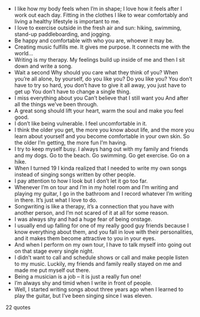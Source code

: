  - I like how my body feels when I’m in shape; I love how it feels after I work out each day. Fitting in the clothes I like to wear comfortably and living a healthy lifestyle is important to me.
 - I love to exercise outside in the fresh air and sun: hiking, swimming, stand-up paddleboarding, and jogging.
 - Be happy and comfortable with who you are, whoever it may be.
 - Creating music fulfills me. It gives me purpose. It connects me with the world...
 - Writing is my therapy. My feelings build up inside of me and then I sit down and write a song.
 - Wait a second Why should you care what they think of you? When you’re all alone, by yourself, do you like you? Do you like you? You don’t have to try so hard, you don’t have to give it all away, you just have to get up You don’t have to change a single thing.
 - I miss everything about you Can’t believe that I still want you And after all the things we’ve been through.
 - A great song should lift your heart, warm the soul and make you feel good.
 - I don’t like being vulnerable. I feel uncomfortable in it.
 - I think the older you get, the more you know about life, and the more you learn about yourself and you become comfortable in your own skin. So the older I’m getting, the more fun I’m having.
 - I try to keep myself busy. I always hang out with my family and friends and my dogs. Go to the beach. Go swimming. Go get exercise. Go on a hike.
 - When I turned 19 I kinda realized that I needed to write my own songs instead of singing songs written by other people.
 - I pay attention to how I look but I don’t let it go too far.
 - Whenever I’m on tour and I’m in my hotel room and I’m writing and playing my guitar, I go in the bathroom and I record whatever I’m writing in there. It’s just what I love to do.
 - Songwriting is like a therapy, it’s a connection that you have with another person, and I’m not scared of it at all for some reason.
 - I was always shy and had a huge fear of being onstage.
 - I usually end up falling for one of my really good guy friends because I know everything about them, and you fall in love with their personalities, and it makes them become attractive to you in your eyes.
 - And when I perform on my own tour, I have to talk myself into going out on that stage every single night.
 - I didn’t want to call and schedule shows or call and make people listen to my music. Luckily, my friends and family really stayed on me and made me put myself out there.
 - Being a musician is a job – it is just a really fun one!
 - I’m always shy and timid when I write in front of people.
 - Well, I started writing songs about three years ago when I learned to play the guitar, but I’ve been singing since I was eleven.

22 quotes